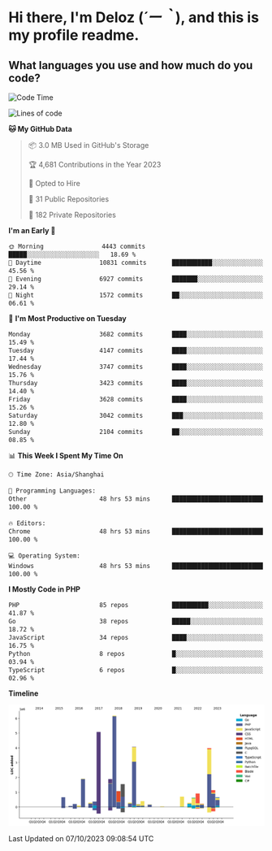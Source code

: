 # **Hi there, I'm Deloz (*´ー｀*), and this is my profile readme.**

## **What languages you use and how much do you code?**

<!--START_SECTION:waka-->
![Code Time](http://img.shields.io/badge/Code%20Time-2%2C574%20hrs%2025%20mins-blue)

![Lines of code](https://img.shields.io/badge/From%20Hello%20World%20I%27ve%20Written-32.9%20million%20lines%20of%20code-blue)

**🐱 My GitHub Data** 

> 📦 3.0 MB Used in GitHub's Storage 
 > 
> 🏆 4,681 Contributions in the Year 2023
 > 
> 💼 Opted to Hire
 > 
> 📜 31 Public Repositories 
 > 
> 🔑 182 Private Repositories 
 > 
**I'm an Early 🐤** 

```text
🌞 Morning                4443 commits        █████░░░░░░░░░░░░░░░░░░░░   18.69 % 
🌆 Daytime                10831 commits       ███████████░░░░░░░░░░░░░░   45.56 % 
🌃 Evening                6927 commits        ███████░░░░░░░░░░░░░░░░░░   29.14 % 
🌙 Night                  1572 commits        ██░░░░░░░░░░░░░░░░░░░░░░░   06.61 % 
```
📅 **I'm Most Productive on Tuesday** 

```text
Monday                   3682 commits        ████░░░░░░░░░░░░░░░░░░░░░   15.49 % 
Tuesday                  4147 commits        ████░░░░░░░░░░░░░░░░░░░░░   17.44 % 
Wednesday                3747 commits        ████░░░░░░░░░░░░░░░░░░░░░   15.76 % 
Thursday                 3423 commits        ████░░░░░░░░░░░░░░░░░░░░░   14.40 % 
Friday                   3628 commits        ████░░░░░░░░░░░░░░░░░░░░░   15.26 % 
Saturday                 3042 commits        ███░░░░░░░░░░░░░░░░░░░░░░   12.80 % 
Sunday                   2104 commits        ██░░░░░░░░░░░░░░░░░░░░░░░   08.85 % 
```


📊 **This Week I Spent My Time On** 

```text
🕑︎ Time Zone: Asia/Shanghai

💬 Programming Languages: 
Other                    48 hrs 53 mins      █████████████████████████   100.00 % 

🔥 Editors: 
Chrome                   48 hrs 53 mins      █████████████████████████   100.00 % 

💻 Operating System: 
Windows                  48 hrs 53 mins      █████████████████████████   100.00 % 
```

**I Mostly Code in PHP** 

```text
PHP                      85 repos            ██████████░░░░░░░░░░░░░░░   41.87 % 
Go                       38 repos            █████░░░░░░░░░░░░░░░░░░░░   18.72 % 
JavaScript               34 repos            ████░░░░░░░░░░░░░░░░░░░░░   16.75 % 
Python                   8 repos             █░░░░░░░░░░░░░░░░░░░░░░░░   03.94 % 
TypeScript               6 repos             █░░░░░░░░░░░░░░░░░░░░░░░░   02.96 % 
```



**Timeline**

![Lines of Code chart](https://raw.githubusercontent.com/deloz/deloz/main/assets/bar_graph.png)


 Last Updated on 07/10/2023 09:08:54 UTC
<!--END_SECTION:waka-->
